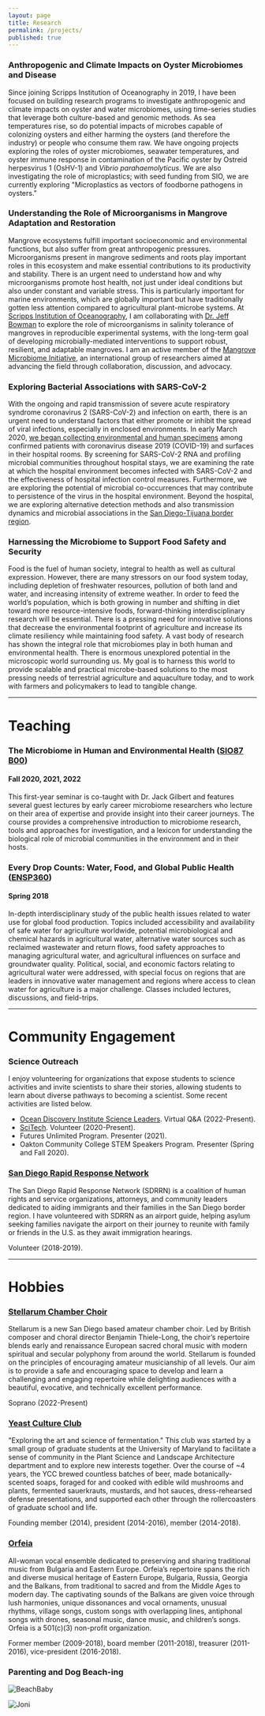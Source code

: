 ```yaml
---
layout: page
title: Research
permalink: /projects/
published: true
---
```



### Anthropogenic and Climate Impacts on Oyster Microbiomes and Disease 

Since joining Scripps Institution of Oceanography in 2019, I have been focused on building research programs to investigate anthropogenic and climate impacts on oyster and water microbiomes, using time-series studies that leverage both culture-based and genomic methods. As sea temperatures rise, so do potential impacts of microbes capable of colonizing oysters and either harming the oysters (and therefore the industry) or people who consume them raw. We have ongoing projects exploring the roles of oyster microbiomes, seawater temperatures, and oyster immune response in contamination of the Pacific oyster by Ostreid herpesvirus 1 (OsHV-1) and _Vibrio parahaemolyticus_. We are also investigating the role of microplastics; with seed funding from SIO, we are currently exploring "Microplastics as vectors of foodborne pathogens in oysters."

### Understanding the Role of Microorganisms in Mangrove Adaptation and Restoration

Mangrove ecosystems fulfill important socioeconomic and environmental functions, but also suffer from great anthropogenic pressures. Microorganisms present in mangrove sediments and roots play important roles in this ecosystem and make essential contributions to its productivity and stability. There is an urgent need to understand how and why microorganisms promote host health, not just under ideal conditions but also under constant and variable stress. This is particularly important for marine environments, which are globally important but have traditionally gotten less attention compared to agricultural plant-microbe systems. At [Scripps Institution of Oceanography](https://scripps.ucsd.edu/), I am collaborating with [Dr. Jeff Bowman](https://www.polarmicrobes.org/) to explore the role of microorganisms in salinity tolerance of mangroves in reproducible experimental systems, with the long-term goal of developing microbially-mediated interventions to support robust, resilient, and adaptable mangroves. I am an active member of the [Mangrove Microbiome Initiative](http://bmmo.microbe.net/mangrove-microbiome-initiative-mmi/), an international group of researchers aimed at advancing the field through collaboration, discussion, and advocacy.   

### Exploring Bacterial Associations with SARS-CoV-2

With the ongoing and rapid transmission of severe acute respiratory syndrome coronavirus 2 (SARS-CoV-2) and infection on earth, there is an urgent need to understand factors that either promote or inhibit the spread of viral infections, especially in enclosed environments. In early March 2020, [we began collecting environmental and human specimens](https://www.biotechniques.com/coronavirus-news/opinion_refocusing-our-microbiome-lab-for-sars-cov-2-research/) among confirmed patients with coronavirus disease 2019 (COVID-19) and surfaces in their hospital rooms. By screening for SARS-CoV-2 RNA and profiling microbial communities throughout hospital stays, we are examining the rate at which the hospital environment becomes infected with SARS-CoV-2 and the effectiveness of hospital infection control measures. Furthermore, we are exploring the potential of microbial co-occurrences that may contribute to persistence of the virus in the hospital environment. Beyond the hospital, we are exploring alternative detection methods and also transmission dynamics and microbial associations in the [San Diego-Tijuana border region](https://ucsdnews.ucsd.edu/pressrelease/a-cross-border-approach-to-tackling-covid-19).

### Harnessing the Microbiome to Support Food Safety and Security

Food is the fuel of human society, integral to health as well as cultural expression. However, there are many stressors on our food system today, including depletion of freshwater resources, pollution of both land and water, and increasing intensity of extreme weather. In order to feed the world’s population, which is both growing in number and shifting in diet toward more resource-intensive foods, forward-thinking interdisciplinary research will be essential. There is a pressing need for innovative solutions that decrease the environmental footprint of agriculture and increase its climate resiliency while maintaining food safety. A vast body of research has shown the integral role that microbiomes play in both human and environmental health. There is enormous unexplored potential in the microscopic world surrounding us. My goal is to harness this world to provide scalable and practical microbe-based solutions to the most pressing needs of terrestrial agriculture and aquaculture today, and to work with farmers and policymakers to lead to tangible change.


***

# Teaching

### The Microbiome in Human and Environmental Health ([SIO87 B00](https://catalog.ucsd.edu/courses/SIO.html))
#### Fall 2020, 2021, 2022

This first-year seminar is co-taught with Dr. Jack Gilbert and features several guest lectures by early career microbiome researchers who lecture on their area of expertise and provide insight into their career journeys. The course provides a comprehensive introduction to microbiome research, tools and approaches for investigation, and a lexicon for understanding the biological role of microbial communities in the environment and in their hosts.

### Every Drop Counts: Water, Food, and Global Public Health ([ENSP360](https://ntst.umd.edu/soc/201801/ENSP/ENSP360))
#### Spring 2018

In-depth interdisciplinary study of the public health issues related to water use for global food production. Topics included accessibility and availability of safe water for agriculture worldwide, potential microbiological and chemical hazards in agricultural water, alternative water sources such as reclaimed wastewater and return flows, food safety approaches to managing agricultural water, and agricultural influences on surface and groundwater quality. Political, social, and economic factors relating to agricultural water were addressed, with special focus on regions that are leaders in innovative water management and regions where access to clean water for agriculture is a major challenge. Classes included lectures, discussions, and field-trips.

***

# Community Engagement

### Science Outreach

I enjoy volunteering for organizations that expose students to science activities and invite scientists to share their stories, allowing students to learn about diverse pathways to becoming a scientist. Some recent activities are listed below.

* [Ocean Discovery Institute Science Leaders](https://oceandiscoveryinstitute.org/science-leader-student-connection/). Virtual Q&A (2022-Present).
* [SciTech](https://www.fleetscience.org/scitech). Volunteer (2020-Present).
* Futures Unlimited Program. Presenter (2021).
* Oakton Community College STEM Speakers Program. Presenter (Spring and Fall 2020).

### [San Diego Rapid Response Network](http://www.rapidresponsesd.org/)

The San Diego Rapid Response Network (SDRRN) is a coalition of human rights and service organizations, attorneys, and community leaders dedicated to aiding immigrants and their families in the San Diego border region. I have volunteered with SDRRN as an airport guide, helping asylum seeking families navigate the airport on their journey to reunite with family or friends in the U.S. as they await immigration hearings.

Volunteer (2018-2019).

***

# Hobbies

### [Stellarum Chamber Choir](https://www.stellarumchoir.com/)

Stellarum is a new San Diego based amateur chamber choir. Led by British composer and choral director Benjamin Thiele-Long, the choir’s repertoire blends early and renaissance European sacred choral music with modern spiritual and secular polyphony from around the world. Stellarum is founded on the principles of encouraging amateur musicianship of all levels. Our aim is to provide a safe and encouraging space to develop and learn a challenging and engaging repertoire while delighting audiences with a beautiful, evocative, and technically excellent performance.

Soprano (2022-Present)

### [Yeast Culture Club](https://yeastcultureclub.wordpress.com) 

"Exploring the art and science of fermentation." This club was started by a small group of graduate students at the University of Maryland to facilitate a sense of community in the Plant Science and Landscape Architecture department and to explore new interests together. Over the course of ~4 years, the YCC brewed countless batches of beer, made botanically-scented soaps, foraged for and cooked with edible wild mushrooms and plants, fermented sauerkrauts, mustards, and hot sauces, dress-rehearsed defense presentations, and supported each other through the rollercoasters of graduate school and life. 

Founding member (2014), president (2014-2016), member (2014-2018).


### [Orfeia](https://orfeia.wordpress.com)

All-woman vocal ensemble dedicated to preserving and sharing traditional music from Bulgaria and Eastern Europe. Orfeia’s repertoire spans the rich and diverse musical heritage of Eastern Europe, Bulgaria, Russia, Georgia and the Balkans, from traditional to sacred and from the Middle Ages to modern day. The captivating sounds of the Balkans are given voice through lush harmonies, unique dissonances and vocal ornaments, unusual rhythms, village songs, custom songs with overlapping lines, antiphonal songs with drones, seasonal music, dance music, and children’s songs. Orfeia is a 501(c)(3) non-profit organization.

Former member (2009-2018), board member (2011-2018), treasurer (2011-2016), vice-president (2016-2018).

### Parenting and Dog Beach-ing

![BeachBaby]({{site.baseurl}}/Leni.jpg)

![Joni]({{site.baseurl}}/images/Joni_water2.jpg)
